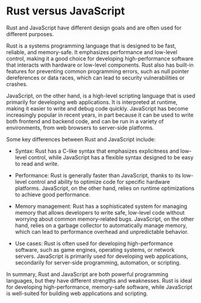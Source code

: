 # Rust versus JavaScript

Rust and JavaScript have different design goals and are often used for different purposes.

Rust is a systems programming language that is designed to be fast, reliable, and memory-safe. It emphasizes performance and low-level control, making it a good choice for developing high-performance software that interacts with hardware or low-level components. Rust also has built-in features for preventing common programming errors, such as null pointer dereferences or data races, which can lead to security vulnerabilities or crashes.

JavaScript, on the other hand, is a high-level scripting language that is used primarily for developing web applications. It is interpreted at runtime, making it easier to write and debug code quickly. JavaScript has become increasingly popular in recent years, in part because it can be used to write both frontend and backend code, and can be run in a variety of environments, from web browsers to server-side platforms.

Some key differences between Rust and JavaScript include:

* Syntax: Rust has a C-like syntax that emphasizes explicitness and low-level control, while JavaScript has a flexible syntax designed to be easy to read and write.

* Performance: Rust is generally faster than JavaScript, thanks to its low-level control and ability to optimize code for specific hardware platforms. JavaScript, on the other hand, relies on runtime optimizations to achieve good performance.

* Memory management: Rust has a sophisticated system for managing memory that allows developers to write safe, low-level code without worrying about common memory-related bugs. JavaScript, on the other hand, relies on a garbage collector to automatically manage memory, which can lead to performance overhead and unpredictable behavior.

* Use cases: Rust is often used for developing high-performance software, such as game engines, operating systems, or network servers. JavaScript is primarily used for developing web applications, secondarily for server-side programming, automation, or scripting.

In summary, Rust and JavaScript are both powerful programming languages, but they have different strengths and weaknesses. Rust is ideal for developing high-performance, memory-safe software, while JavaScript is well-suited for building web applications and scripting.
